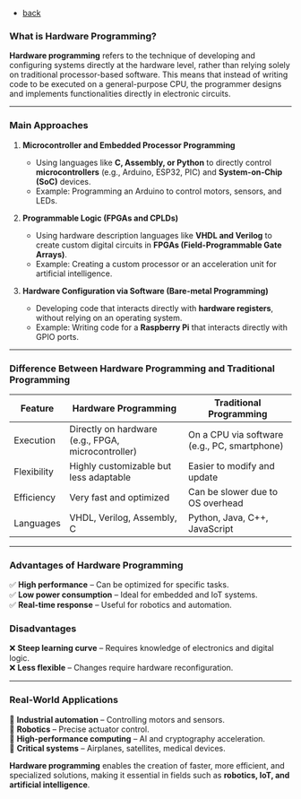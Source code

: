- [back](https://github.com/0joseDark/minha-linguagem-programacao/blob/main/README.md)
### What is Hardware Programming?

**Hardware programming** refers to the technique of developing and configuring systems directly at the hardware level, rather than relying solely on traditional processor-based software. This means that instead of writing code to be executed on a general-purpose CPU, the programmer designs and implements functionalities directly in electronic circuits.

---

### Main Approaches

1. **Microcontroller and Embedded Processor Programming**  
   - Using languages like **C, Assembly, or Python** to directly control **microcontrollers** (e.g., Arduino, ESP32, PIC) and **System-on-Chip (SoC)** devices.  
   - Example: Programming an Arduino to control motors, sensors, and LEDs.

2. **Programmable Logic (FPGAs and CPLDs)**  
   - Using hardware description languages like **VHDL and Verilog** to create custom digital circuits in **FPGAs (Field-Programmable Gate Arrays)**.  
   - Example: Creating a custom processor or an acceleration unit for artificial intelligence.

3. **Hardware Configuration via Software (Bare-metal Programming)**  
   - Developing code that interacts directly with **hardware registers**, without relying on an operating system.  
   - Example: Writing code for a **Raspberry Pi** that interacts directly with GPIO ports.

---

### Difference Between Hardware Programming and Traditional Programming

| Feature | Hardware Programming | Traditional Programming |
|--------------|------------------------|----------------------|
| Execution | Directly on hardware (e.g., FPGA, microcontroller) | On a CPU via software (e.g., PC, smartphone) |
| Flexibility | Highly customizable but less adaptable | Easier to modify and update |
| Efficiency | Very fast and optimized | Can be slower due to OS overhead |
| Languages | VHDL, Verilog, Assembly, C | Python, Java, C++, JavaScript |

---

### Advantages of Hardware Programming
✅ **High performance** – Can be optimized for specific tasks.  
✅ **Low power consumption** – Ideal for embedded and IoT systems.  
✅ **Real-time response** – Useful for robotics and automation.  

### Disadvantages
❌ **Steep learning curve** – Requires knowledge of electronics and digital logic.  
❌ **Less flexible** – Changes require hardware reconfiguration.  

---

### Real-World Applications
🔹 **Industrial automation** – Controlling motors and sensors.  
🔹 **Robotics** – Precise actuator control.  
🔹 **High-performance computing** – AI and cryptography acceleration.  
🔹 **Critical systems** – Airplanes, satellites, medical devices.  

**Hardware programming** enables the creation of faster, more efficient, and specialized solutions, making it essential in fields such as **robotics, IoT, and artificial intelligence**.
